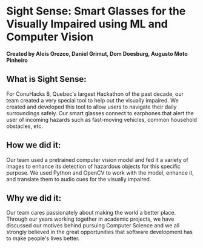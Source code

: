 # Sight Sense: Smart Glasses for the Visually Impaired using ML and Computer Vision
**Created by Alois Orozco, Daniel Grimut, Dom Doesburg, Augusto Moto Pinheiro**

## What is Sight Sense:
For ConuHacks 8, Quebec's largest Hackathon of the past decade, our team created a very special tool to help out the visually impaired. We created and developed this tool to allow users to navigate their daily surroundings safely. Our smart glasses connect to earphones that alert the user of incoming hazards such as fast-moving vehicles, common household obstacles, etc.

## How we did it:
Our team used a pretrained computer vision model and fed it a variety of images to enhance its detection of hazardous objects for this specific purpose. We used Python and OpenCV to work with the model, enhance it, and translate them to audio cues for the visually impaired.

## Why we did it:
Our team cares passionately about making the world a better place. Through our years working together in academic projects, we have discussed our motives behind pursuing Computer Science and we all strongly believed in the great opportunities that software development has to make people's lives better.
